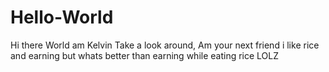 # Hello-World
Hi there World am Kelvin
Take a look around, Am your next friend
i like rice and earning
but whats better than earning while eating rice
LOLZ
